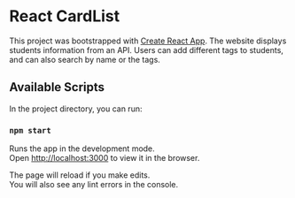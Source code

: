 # React CardList

This project was bootstrapped with [Create React App](https://github.com/facebook/create-react-app). The website displays students information from an API. Users can add different tags to students, and can also search by name or the tags.

## Available Scripts

In the project directory, you can run:

### `npm start`

Runs the app in the development mode.\
Open [http://localhost:3000](http://localhost:3000) to view it in the browser.

The page will reload if you make edits.\
You will also see any lint errors in the console.

